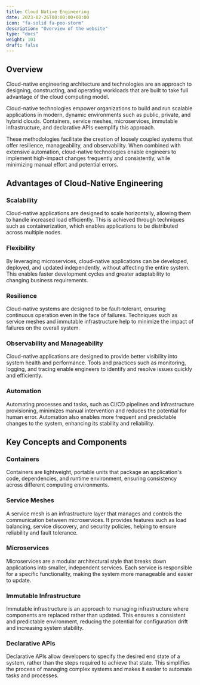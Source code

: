 ```yaml
---
title: Cloud Native Engineering
date: 2023-02-26T00:00:00+00:00
icon: "fa-solid fa-poo-storm"
description: "Overview of the website"
type: "docs"
weight: 101
draft: false
---
```


## Overview

Cloud-native engineering architecture and technologies are an approach to designing, constructing, and operating workloads that are built to take full advantage of the cloud computing model.

Cloud-native technologies empower organizations to build and run scalable applications in modern, dynamic environments such as public, private, and hybrid clouds. Containers, service meshes, microservices, immutable infrastructure, and declarative APIs exemplify this approach.

These methodologies facilitate the creation of loosely coupled systems that offer resilience, manageability, and observability. When combined with extensive automation, cloud-native technologies enable engineers to implement high-impact changes frequently and consistently, while minimizing manual effort and potential errors.

## Advantages of Cloud-Native Engineering

### Scalability

Cloud-native applications are designed to scale horizontally, allowing them to handle increased load efficiently. This is achieved through techniques such as containerization, which enables applications to be distributed across multiple nodes.

### Flexibility

By leveraging microservices, cloud-native applications can be developed, deployed, and updated independently, without affecting the entire system. This enables faster development cycles and greater adaptability to changing business requirements.

### Resilience

Cloud-native systems are designed to be fault-tolerant, ensuring continuous operation even in the face of failures. Techniques such as service meshes and immutable infrastructure help to minimize the impact of failures on the overall system.

### Observability and Manageability

Cloud-native applications are designed to provide better visibility into system health and performance. Tools and practices such as monitoring, logging, and tracing enable engineers to identify and resolve issues quickly and efficiently.

### Automation

Automating processes and tasks, such as CI/CD pipelines and infrastructure provisioning, minimizes manual intervention and reduces the potential for human error. Automation also enables more frequent and predictable changes to the system, enhancing its stability and reliability.

## Key Concepts and Components

### Containers

Containers are lightweight, portable units that package an application's code, dependencies, and runtime environment, ensuring consistency across different computing environments.

### Service Meshes

A service mesh is an infrastructure layer that manages and controls the communication between microservices. It provides features such as load balancing, service discovery, and security policies, helping to ensure reliability and fault tolerance.

### Microservices

Microservices are a modular architectural style that breaks down applications into smaller, independent services. Each service is responsible for a specific functionality, making the system more manageable and easier to update.

### Immutable Infrastructure

Immutable infrastructure is an approach to managing infrastructure where components are replaced rather than updated. This ensures a consistent and predictable environment, reducing the potential for configuration drift and increasing system stability.

### Declarative APIs

Declarative APIs allow developers to specify the desired end state of a system, rather than the steps required to achieve that state. This simplifies the process of managing complex systems and makes it easier to automate tasks and processes.
